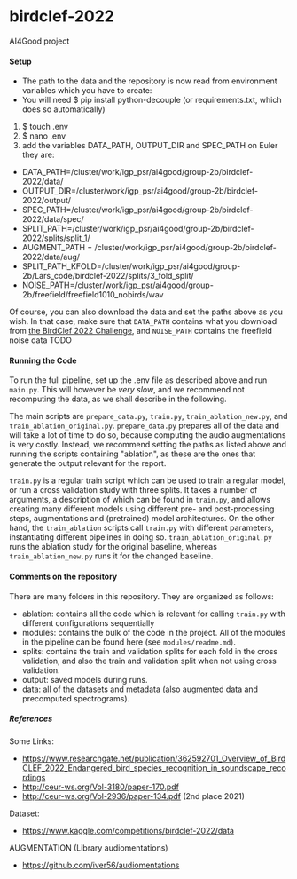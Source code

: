 # birdclef-2022
AI4Good project


#### Setup
- The path to the data and the repository is now read from environment variables which you have to create: 
- You will need $ pip install python-decouple (or requirements.txt, which does so automatically)
1. $ touch .env 
2. $ nano .env 
3. add the variables DATA_PATH, OUTPUT_DIR and SPEC_PATH on Euler they are:
* DATA_PATH=/cluster/work/igp_psr/ai4good/group-2b/birdclef-2022/data/
* OUTPUT_DIR=/cluster/work/igp_psr/ai4good/group-2b/birdclef-2022/output/
* SPEC_PATH=/cluster/work/igp_psr/ai4good/group-2b/birdclef-2022/data/spec/
* SPLIT_PATH=/cluster/work/igp_psr/ai4good/group-2b/birdclef-2022/splits/split_1/
* AUGMENT_PATH = /cluster/work/igp_psr/ai4good/group-2b/birdclef-2022/data/aug/
* SPLIT_PATH_KFOLD=/cluster/work/igp_psr/ai4good/group-2b/Lars_code/birdclef-2022/splits/3_fold_split/
* NOISE_PATH=/cluster/work/igp_psr/ai4good/group-2b/freefield/freefield1010_nobirds/wav

Of course, you can also download the data and set the paths above as you wish. 
In that case, make sure that ``DATA_PATH`` contains what you download from [the BirdClef 2022 Challenge](https://www.kaggle.com/competitions/birdclef-2022/data), and ``NOISE_PATH`` contains the freefield noise data TODO

#### Running the Code
To run the full pipeline, set up the .env file as described above and run `main.py`. This will however be *very slow*, and we recommend not recomputing the data, as we shall describe in the following.

The main scripts are `prepare_data.py`, `train.py`, `train_ablation_new.py`, and `train_ablation_original.py`.
`prepare_data.py` prepares all of the data and will take a lot of time to do so, because computing the audio augmentations is very costly. 
Instead, we recommend setting the paths as listed above and running the scripts containing "ablation", as these are the ones that generate the output relevant for the report.

`train.py` is a regular train script which can be used to train a regular model, or run a cross validation study with three splits.
It takes a number of arguments, a description of which can be found in `train.py`, and allows creating many different models using different pre- and post-processing steps, augmentations and (pretrained) model architectures.
On the other hand, the `train_ablation` scripts call `train.py` with different parameters, instantiating different pipelines in doing so.
`train_ablation_original.py` runs the ablation study for the original baseline, whereas `train_ablation_new.py` runs it for the changed baseline. 

#### Comments on the repository
There are many folders in this repository. 
They are organized as follows:
- ablation: contains all the code which is relevant for calling `train.py` with different configurations sequentially
- modules: contains the bulk of the code in the project. All of the modules in the pipeline can be found here (see `modules/readme.md`).
- splits: contains the train and validation splits for each fold in the cross validation, and also the train and validation split when not using cross validation.
- output: saved models during runs. 
- data: all of the datasets and metadata (also augmented data and precomputed spectrograms).

##### References

Some Links:

- https://www.researchgate.net/publication/362592701_Overview_of_BirdCLEF_2022_Endangered_bird_species_recognition_in_soundscape_recordings
- http://ceur-ws.org/Vol-3180/paper-170.pdf
- http://ceur-ws.org/Vol-2936/paper-134.pdf (2nd place 2021)


Dataset:
- https://www.kaggle.com/competitions/birdclef-2022/data

AUGMENTATION (Library audiomentations)
- https://github.com/iver56/audiomentations
